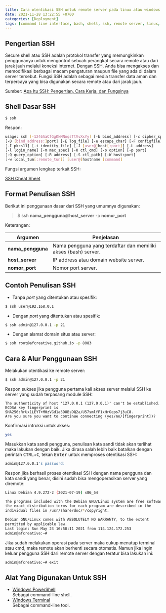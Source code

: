 ```yaml
---
title: Cara otentikasi SSH untuk remote server pada linux atau windows
date: 2021-11-28 13:22:55 +0700
categories: [Deployment]
tags: [command line interface, bash, shell, ssh, remote server, linux, windows]
---
```

## Pengertian SSH
Secure shell atau SSH adalah protokol transfer yang memungkinkan penggunanya untuk mengontrol sebuah perangkat secara remote atau dari jarak jauh melalui koneksi internet. Dengan SSH, Anda bisa mengakses dan memodifikasi berbagai macam pengaturan maupun file yang ada di dalam server tersebut. Fungsi SSH adalah sebagai media transfer data aman dan terpercaya yang bisa digunakan secara remote atau dari jarak jauh.

Sumber: [Apa Itu SSH: Pengertian, Cara Kerja, dan Fungsinya](https://www.goldenfast.net/blog/ssh-adalah/)


## Shell Dasar SSH
```bash
$ ssh
```
Respon:
```bash
usage: ssh [-1246AaCfGgKkMNnqsTtVvXxYy] [-b bind_address] [-c cipher_spec]
[-D [bind_address:]port] [-E log_file] [-e escape_char] [-F configfile]
[-I pkcs11] [-i identity_file] [-J [user@]host[:port]] [-L address]
[-l login_name] [-m mac_spec] [-O ctl_cmd] [-o option] [-p port]
[-Q query_option] [-R address] [-S ctl_path] [-W host:port]
[-w local_tun[:remote_tun]] [user@]hostname [command]
```

Fungsi argumen lengkap terkait SSH:

[SSH Cheat Sheet](https://lzone.de/cheat-sheet/SSH)

## Format Penulisan SSH
Berikut ini penggunaan dasar dari SSH yang umumnya digunakan:
> $ ssh **nama_pengguna**@**host_server** -p **nomor_port**

Keterangan:

| Argumen | Penjelasan |
| ----------- | ----------- |
| **nama_pengguna** | Nama pengguna yang terdaftar dan memiliki akses (bash) server. |
| **host_server** | IP address atau domain website server. |
| **nomor_port** | Nomor port server. |


## Contoh Penulisan SSH
- Tanpa *port* yang ditentukan atau spesifik:
```bash
$ ssh user@192.168.0.1
```

- Dengan *port* yang ditentukan atau spesifik:
```bash
$ ssh admin@127.0.0.1 -p 21
```

- Dengan alamat domain situs atau server:
```bash
$ ssh root@afcreative.github.io -p 8083
```

## Cara & Alur Penggunaan SSH
Melakukan otentikasi ke remote server:
```bash
$ ssh admin@127.0.0.1 -p 21
```

Respon sukses jika pengguna pertama kali akses server melalui SSH ke server yang sudah terpasang module SSH:
```shell
The authenticity of host '127.0.0.1 (127.0.0.1)' can't be established.
ECDSA key fingerprint is SHA256:RrUx1LEYT+M0zVGd1a3DUBsDQ2a/U57smlfF1xHrOeps7j3uC8.
Are you sure you want to continue connecting (yes/no/[fingerprint])?
```

Konfirmasi intruksi untuk akses:
```bash
yes
```

Masukkan kata sandi pengguna, penulisan kata sandi tidak akan terlihat maka lakukan dengan baik. Jika dirasa salah lebih baik batalkan dengan perintah <kbd>CTRL</kbd>+<kbd>C</kbd>, tekan <kbd>Enter</kbd> untuk memproses otentikasi SSH:
```bash
admin@127.0.0.1's password:
```

Respon jika berhasil proses otentikasi SSH dengan nama pengguna dan kata sandi yang benar, disini sudah bisa mengoperasikan server yang diremote:
```bash
Linux Debian 4.9.272-2 (2021-07-19) x86_64

The programs included with the Debian GNU/Linux system are free software;
the exact distribution terms for each program are described in the
individual files in /usr/share/doc/*/copyright.

Debian GNU/Linux comes with ABSOLUTELY NO WARRANTY, to the extent
permitted by applicable law.
Last login: Sun May 23 16:50:11 2021 from 114.124.172.253
admin@afcreative:~#
```
Jika sudah melakukan operasi pada server maka cukup menutup terminal atau cmd, maka remote akan berhenti secara otomatis. Namun jika ingin keluar pengguna SSH dari remote server dengan teratur bisa lakukan ini:
```bash
admin@afcreative:~# exit
```

## Alat Yang Digunakan Untuk SSH
- [Windows PowerShell](https://docs.microsoft.com/en-us/powershell/scripting/overview?view=powershell-7.2)<br/>Sebagai command-line shell.
- [Windows Terminal](https://www.microsoft.com/en-us/p/windows-terminal/9n0dx20hk701)<br/>Sebagai command-line tool.
